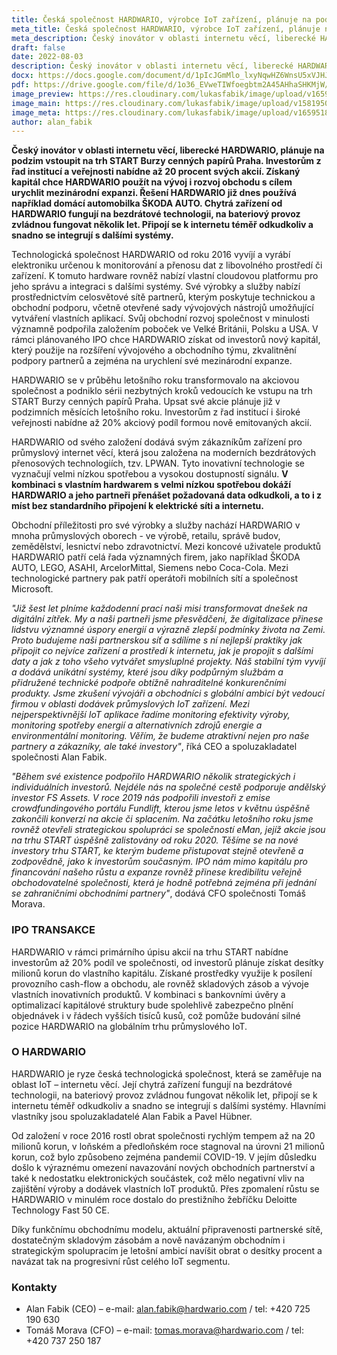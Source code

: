 ```yaml
---
title: Česká společnost HARDWARIO, výrobce IoT zařízení, plánuje na podzim tohoto roku vstoupit na trh START pražské burzy
meta_title: Česká společnost HARDWARIO, výrobce IoT zařízení, plánuje na podzim tohoto roku vstoupit na trh START pražské burzy
meta_description: Český inovátor v oblasti internetu věcí, liberecké HARDWARIO, plánuje na podzim vstoupit na trh START Burzy cenných papírů Praha. Investorům z řad institucí a veřejnosti nabídne až 20 procent svých akcií.
draft: false
date: 2022-08-03
description: Český inovátor v oblasti internetu věcí, liberecké HARDWARIO, plánuje na podzim vstoupit na trh START Burzy cenných papírů Praha. Investorům z řad institucí a veřejnosti nabídne až 20 procent svých akcií.
docx: https://docs.google.com/document/d/1pIcJGmMlo_lxyNqwHZ6WnsU5xVJHJbbU/edit?usp=sharing&ouid=100979526148034723712&rtpof=true&sd=true
pdf: https://drive.google.com/file/d/1o36_EVweTIWfoegbtm2A45AHhaSHKMjW/view?usp=sharing
image_preview: https://res.cloudinary.com/lukasfabik/image/upload/v1659092017/press/AlanFabik_PavelHubner-1.jpg
image_main: https://res.cloudinary.com/lukasfabik/image/upload/v1581950249/blog/wide_placeholder.jpg
image_meta: https://res.cloudinary.com/lukasfabik/image/upload/v1659518275/press/2022-08-03-itf/tz_meta.png
author: alan_fabik
---
```


**Český inovátor v oblasti internetu věcí, liberecké HARDWARIO, plánuje na podzim vstoupit na trh START Burzy cenných papírů Praha. Investorům z řad institucí a veřejnosti nabídne až 20 procent svých akcií. Získaný kapitál chce HARDWARIO použít na vývoj i rozvoj obchodu s cílem urychlit mezinárodní expanzi. Řešení HARDWARIO již dnes používá například domácí automobilka ŠKODA AUTO. Chytrá zařízení od HARDWARIO fungují na bezdrátové technologii, na bateriový provoz zvládnou fungovat několik let. Připojí se k internetu téměř odkudkoliv a snadno se integrují s dalšími systémy.**

Technologická společnost HARDWARIO od roku 2016 vyvíjí a vyrábí elektroniku určenou k monitorování a přenosu dat z libovolného prostředí či zařízení. K tomuto hardware rovněž nabízí vlastní cloudovou platformu pro jeho správu a integraci s dalšími systémy. Své výrobky a služby nabízí prostřednictvím celosvětové sítě partnerů, kterým poskytuje technickou a obchodní podporu, včetně otevřené sady vývojových nástrojů umožňující vytváření vlastních aplikací. Svůj obchodní rozvoj společnost v minulosti významně podpořila založením poboček ve Velké Británii, Polsku a USA. V rámci plánovaného IPO chce HARDWARIO získat od investorů nový kapitál, který použije na rozšíření vývojového a obchodního týmu, zkvalitnění podpory partnerů a zejména na urychlení své mezinárodní expanze. 

HARDWARIO se v průběhu letošního roku transformovalo na akciovou společnost a podniklo sérii nezbytných kroků vedoucích ke vstupu na trh START Burzy cenných papírů Praha. Upsat své akcie plánuje již v podzimních měsících letošního roku. Investorům z řad institucí i široké veřejnosti nabídne až 20% akciový podíl formou nově emitovaných akcií.

HARDWARIO od svého založení dodává svým zákazníkům zařízení pro průmyslový internet věcí, která jsou založena na moderních bezdrátových přenosových technologiích, tzv. LPWAN. Tyto inovativní technologie se vyznačují velmi nízkou spotřebou a vysokou dostupností signálu. **V kombinaci s vlastním hardwarem s velmi nízkou spotřebou dokáží HARDWARIO a jeho partneři přenášet požadovaná data odkudkoli, a to i z míst bez standardního připojení k elektrické síti a internetu.**

Obchodní příležitosti pro své výrobky a služby nachází HARDWARIO v mnoha průmyslových oborech - ve výrobě, retailu, správě budov, zemědělství, lesnictví nebo zdravotnictví. Mezi koncové uživatele produktů HARDWARIO patří celá řada významných firem, jako například ŠKODA AUTO, LEGO, ASAHI, ArcelorMittal, Siemens nebo Coca-Cola. Mezi technologické partnery pak patří operátoři mobilních sítí a společnost Microsoft.

*"Již šest let plníme každodenní prací naši misi transformovat dnešek na digitální zítřek. My a naši partneři jsme přesvědčeni, že digitalizace přinese lidstvu významné úspory energií a výrazně zlepší podmínky života na Zemi. Proto budujeme naši partnerskou síť a sdílíme s ní nejlepší praktiky jak připojit co nejvíce zařízení a prostředí k internetu, jak je propojit s dalšími daty a jak z toho všeho vytvářet smysluplné projekty. Náš stabilní tým vyvíjí a dodává unikátní systémy, které jsou díky podpůrným službám a přidružené technické podpoře obtížně nahraditelné konkurenčními produkty. Jsme zkušení vývojáři a obchodníci s globální ambicí být vedoucí firmou v oblasti dodávek průmyslových IoT zařízení. Mezi nejperspektivnější IoT aplikace řadíme monitoring efektivity výroby, monitoring spotřeby energií a alternativních zdrojů energie a environmentální monitoring. Věřím, že budeme atraktivní nejen pro naše partnery a zákazníky, ale také investory"*, říká CEO a spoluzakladatel společnosti Alan Fabik.

*"Během své existence podpořilo HARDWARIO několik strategických i individuálních investorů. Nejdéle nás na společné cestě podporuje andělský investor FS Assets. V roce 2019 nás podpořili investoři z emise crowdfundingového portálu Fundlift, kterou jsme letos v květnu úspěšně zakončili konverzí na akcie či splacením. Na začátku letošního roku jsme rovněž otevřeli strategickou spolupráci se společností eMan, jejíž akcie jsou na trhu START úspěšně zalistovány od roku 2020. Těšíme se na nové investory trhu START, ke kterým budeme přistupovat stejně otevřeně a zodpovědně, jako k investorům současným. IPO nám mimo kapitálu pro financování našeho růstu a expanze rovněž přinese kredibilitu veřejně obchodovatelné společnosti, která je hodně potřebná zejména při jednání se zahraničními obchodními partnery"*, dodává CFO společnosti Tomáš Morava.

### IPO TRANSAKCE
HARDWARIO  v rámci primárního úpisu akcií na trhu START nabídne investorům až 20% podíl ve společnosti, od investorů plánuje získat desítky milionů korun do vlastního kapitálu. Získané prostředky využije k posílení provozního cash-flow a obchodu, ale rovněž skladových zásob a vývoje vlastních inovativních produktů. V kombinaci s bankovními úvěry a optimalizací kapitálové struktury bude spolehlivě zabezpečno plnění objednávek i v řádech vyšších tisíců kusů, což pomůže budování silné pozice HARDWARIO na globálním trhu průmyslového IoT.

### O HARDWARIO 
HARDWARIO je ryze česká technologická společnost, která se zaměřuje na oblast IoT – internetu věcí. Její chytrá zařízení fungují na bezdrátové technologii, na bateriový provoz zvládnou fungovat několik let, připojí se k internetu téměř odkudkoliv a snadno se integrují s dalšími systémy. Hlavními vlastníky jsou spoluzakladatelé Alan Fabik a Pavel Hübner.

Od založení v roce 2016 rostl obrat společnosti rychlým tempem až na 20 milionů korun, v loňském a předloňském roce stagnoval na úrovni 21 milionů korun, což bylo způsobeno zejména pandemií COVID-19. V jejím důsledku došlo k výraznému omezení navazování nových obchodních partnerství a také k nedostatku elektronických součástek, což mělo negativní vliv na zajištění výroby a dodávek vlastních IoT produktů. Přes zpomalení růstu se HARDWARIO v minulém roce dostalo do prestižního žebříčku Deloitte Technology Fast 50 CE.

Díky funkčnímu obchodnímu modelu, aktuální připravenosti partnerské sítě, dostatečným skladovým zásobám a nově navázaným obchodním i strategickým spolupracím je letošní ambicí navíšit obrat o desítky procent a navázat tak na progresivní růst celého IoT segmentu. 

### Kontakty

- Alan Fabik (CEO) – e-mail: alan.fabik@hardwario.com / tel: +420 725 190 630
- Tomáš Morava (CFO) – e-mail: tomas.morava@hardwario.com / tel: +420 737 250 187
